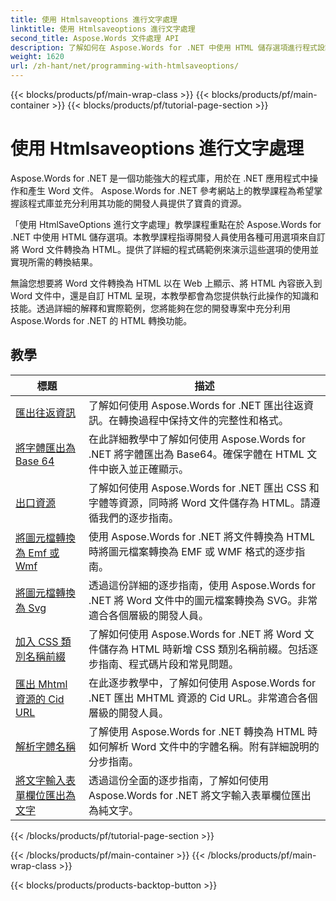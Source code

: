 ```yaml
---
title: 使用 Htmlsaveoptions 進行文字處理
linktitle: 使用 Htmlsaveoptions 進行文字處理
second_title: Aspose.Words 文件處理 API
description: 了解如何在 Aspose.Words for .NET 中使用 HTML 儲存選項進行程式設計。輕鬆將 Word 文件轉換為 HTML，同時保留格式和內容。
weight: 1620
url: /zh-hant/net/programming-with-htmlsaveoptions/
---
```


{{< blocks/products/pf/main-wrap-class >}}
{{< blocks/products/pf/main-container >}}
{{< blocks/products/pf/tutorial-page-section >}}

# 使用 Htmlsaveoptions 進行文字處理

Aspose.Words for .NET 是一個功能強大的程式庫，用於在 .NET 應用程式中操作和產生 Word 文件。 Aspose.Words for .NET 參考網站上的教學課程為希望掌握該程式庫並充分利用其功能的開發人員提供了寶貴的資源。

「使用 HtmlSaveOptions 進行文字處理」教學課程重點在於 Aspose.Words for .NET 中使用 HTML 儲存選項。本教學課程指導開發人員使用各種可用選項來自訂將 Word 文件轉換為 HTML。提供了詳細的程式碼範例來演示這些選項的使用並實現所需的轉換結果。

無論您想要將 Word 文件轉換為 HTML 以在 Web 上顯示、將 HTML 內容嵌入到 Word 文件中，還是自訂 HTML 呈現，本教學都會為您提供執行此操作的知識和技能。透過詳細的解釋和實際範例，您將能夠在您的開發專案中充分利用 Aspose.Words for .NET 的 HTML 轉換功能。

 ## 教學
| 標題 | 描述 |
| --- | --- |
| [匯出往返資訊](./export-roundtrip-information/) | 了解如何使用 Aspose.Words for .NET 匯出往返資訊。在轉換過程中保持文件的完整性和格式。 |
| [將字體匯出為 Base 64](./export-fonts-as-base-64/) | 在此詳細教學中了解如何使用 Aspose.Words for .NET 將字體匯出為 Base64。確保字體在 HTML 文件中嵌入並正確顯示。 |
| [出口資源](./export-resources/) | 了解如何使用 Aspose.Words for .NET 匯出 CSS 和字體等資源，同時將 Word 文件儲存為 HTML。請遵循我們的逐步指南。 |
| [將圖元檔轉換為 Emf 或 Wmf](./convert-metafiles-to-emf-or-wmf/) | 使用 Aspose.Words for .NET 將文件轉換為 HTML 時將圖元檔案轉換為 EMF 或 WMF 格式的逐步指南。 |
| [將圖元檔轉換為 Svg](./convert-metafiles-to-svg/) | 透過這份詳細的逐步指南，使用 Aspose.Words for .NET 將 Word 文件中的圖元檔案轉換為 SVG。非常適合各個層級的開發人員。 |
| [加入 CSS 類別名稱前綴](./add-css-class-name-prefix/) | 了解如何使用 Aspose.Words for .NET 將 Word 文件儲存為 HTML 時新增 CSS 類別名稱前綴。包括逐步指南、程式碼片段和常見問題。 |
| [匯出 Mhtml 資源的 Cid URL](./export-cid-urls-for-mhtml-resources/) | 在此逐步教學中，了解如何使用 Aspose.Words for .NET 匯出 MHTML 資源的 Cid URL。非常適合各個層級的開發人員。 |
| [解析字體名稱](./resolve-font-names/) | 了解使用 Aspose.Words for .NET 轉換為 HTML 時如何解析 Word 文件中的字體名稱。附有詳細說明的分步指南。 |
| [將文字輸入表單欄位匯出為文字](./export-text-input-form-field-as-text/) | 透過這份全面的逐步指南，了解如何使用 Aspose.Words for .NET 將文字輸入表單欄位匯出為純文字。 |
{{< /blocks/products/pf/tutorial-page-section >}}

{{< /blocks/products/pf/main-container >}}
{{< /blocks/products/pf/main-wrap-class >}}

{{< blocks/products/products-backtop-button >}}
